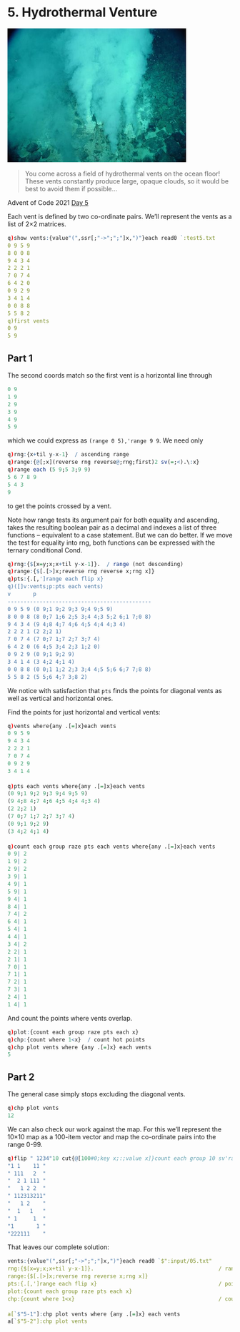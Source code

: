 # 5. Hydrothermal Venture

![Hydrothermal vents](img/vents.jpg)

> You come across a field of hydrothermal vents on the ocean floor! These vents constantly produce large, opaque clouds, so it would be best to avoid them if possible…

Advent of Code 2021 [Day 5](https://adventofcode.com/2021/day/5)


Each vent is defined by two co-ordinate pairs. We’ll represent the vents as a list of 2×2 matrices.

```q
q)show vents:{value"(",ssr[;"->";";"]x,")"}each read0 `:test5.txt
0 9 5 9
8 0 0 8
9 4 3 4
2 2 2 1
7 0 7 4
6 4 2 0
0 9 2 9
3 4 1 4
0 0 8 8
5 5 8 2
q)first vents
0 9
5 9
```


## Part 1

The second coords match so the first vent is a horizontal line through

```q
0 9
1 9
2 9
3 9
4 9
5 9
```

which we could express as `(range 0 5),'range 9 9`. We need only

```q
q)rng:{x+til y-x-1}  / ascending range
q)range:{@[;x](reverse rng reverse@;rng;first)2 sv(=;<).\:x}
q)range each (5 9;5 3;9 9)
5 6 7 8 9
5 4 3
9
```

to get the points crossed by a vent.

Note how range tests its argument pair for both equality and ascending, takes the resulting boolean pair as a decimal and indexes a list of three functions – equivalent to a case statement. But we can do better. If we move the test for equality into rng, both functions can be expressed with the ternary conditional Cond.

```q
q)rng:{$[x=y;x;x+til y-x-1]}.  / range (not descending)
q)range:{$[.[>]x;reverse rng reverse x;rng x]}
q)pts:{.[,']range each flip x}
q)([]v:vents;p:pts each vents)
v       p
---------------------------------------------
0 9 5 9 (0 9;1 9;2 9;3 9;4 9;5 9)
8 0 0 8 (8 0;7 1;6 2;5 3;4 4;3 5;2 6;1 7;0 8)
9 4 3 4 (9 4;8 4;7 4;6 4;5 4;4 4;3 4)
2 2 2 1 (2 2;2 1)
7 0 7 4 (7 0;7 1;7 2;7 3;7 4)
6 4 2 0 (6 4;5 3;4 2;3 1;2 0)
0 9 2 9 (0 9;1 9;2 9)
3 4 1 4 (3 4;2 4;1 4)
0 0 8 8 (0 0;1 1;2 2;3 3;4 4;5 5;6 6;7 7;8 8)
5 5 8 2 (5 5;6 4;7 3;8 2)
```

We notice with satisfaction that `pts` finds the points for diagonal vents as well as vertical and horizontal ones.

Find the points for just horizontal and vertical vents:

```q
q)vents where{any .[=]x}each vents
0 9 5 9
9 4 3 4
2 2 2 1
7 0 7 4
0 9 2 9
3 4 1 4

q)pts each vents where{any .[=]x}each vents
(0 9;1 9;2 9;3 9;4 9;5 9)
(9 4;8 4;7 4;6 4;5 4;4 4;3 4)
(2 2;2 1)
(7 0;7 1;7 2;7 3;7 4)
(0 9;1 9;2 9)
(3 4;2 4;1 4)

q)count each group raze pts each vents where{any .[=]x}each vents
0 9| 2
1 9| 2
2 9| 2
3 9| 1
4 9| 1
5 9| 1
9 4| 1
8 4| 1
7 4| 2
6 4| 1
5 4| 1
4 4| 1
3 4| 2
2 2| 1
2 1| 1
7 0| 1
7 1| 1
7 2| 1
7 3| 1
2 4| 1
1 4| 1
```

And count the points where vents overlap.

```q
q)plot:{count each group raze pts each x}
q)chp:{count where 1<x}  / count hot points
q)chp plot vents where {any .[=]x} each vents
5
```


## Part 2

The general case simply stops excluding the diagonal vents.

```q
q)chp plot vents
12
```

We can also check our work against the map. For this we’ll represent the 10×10 map as a 100-item vector and map the co-ordinate pairs into the range 0-99.

```q
q)flip " 1234"10 cut{@[100#0;key x;:;value x]}count each group 10 sv'raze pts each vents
"1 1    11 "
" 111   2  "
"  2 1 111 "
"   1 2 2  "
" 112313211"
"   1 2    "
"  1   1   "
" 1     1  "
"1       1 "
"222111    "
```

That leaves our complete solution:

```q
vents:{value"(",ssr[;"->";";"]x,")"}each read0 `$":input/05.txt"
rng:{$[x=y;x;x+til y-x-1]}.                                       / range (ascending only)
range:{$[.[>]x;reverse rng reverse x;rng x]}
pts:{.[,']range each flip x}                                      / points of a vent
plot:{count each group raze pts each x}
chp:{count where 1<x}                                             / count hot points

a[`$"5-1"]:chp plot vents where {any .[=]x} each vents
a[`$"5-2"]:chp plot vents
```